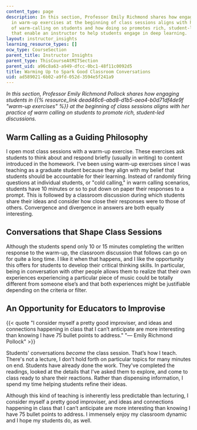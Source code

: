 ```yaml
---
content_type: page
description: In this section, Professor Emily Richmond shares how engaging students
  in warm-up exercises at the beginning of class sessions aligns with her philosophy
  of warm-calling on students and how doing so promotes rich, student-led discussions
  that enable an instructor to help students engage in deep learning.
layout: instructor_insights
learning_resource_types: []
ocw_type: CourseSection
parent_title: Instructor Insights
parent_type: ThisCourseAtMITSection
parent_uid: a96c8a63-a949-dfcc-0bc1-48f11c0092d5
title: Warming Up to Spark Good Classroom Conversations
uid: ad589021-6b02-a9fd-052d-3594e5f241a9
---
```


_In this section, Professor Emily Richmond Pollock shares how engaging students in {{% resource_link dead46c6-abd8-d1b5-aea4-b0d71df4de9f "warm-up exercises" %}} at the beginning of class sessions aligns with her practice of warm calling on students to promote rich, student-led discussions._

Warm Calling as a Guiding Philosophy
------------------------------------

I open most class sessions with a warm-up exercise. These exercises ask students to think about and respond briefly (usually in writing) to content introduced in the homework. I've been using warm-up exercises since I was teaching as a graduate student because they align with my belief that students should be accountable for their learning. Instead of randomly firing questions at individual students, or "cold calling," in warm calling scenarios, students have 10 minutes or so to put down on paper their responses to a prompt. This is followed by a classroom discussion during which students share their ideas and consider how close their responses were to those of others. Convergence and divergence in answers are both equally interesting.

Conversations that Shape Class Sessions
---------------------------------------

Although the students spend only 10 or 15 minutes completing the written response to the warm-up, the classroom discussion that follows can go on for quite a long time. I like it when that happens, and I like the opportunity this offers for students to develop their critical thinking skills. In particular, being in conversation with other people allows them to realize that their own experiences experiencing a particular piece of music could be totally different from someone else’s and that both experiences might be justifiable depending on the criteria or filter.

An Opportunity for Educators to Improvise
-----------------------------------------

{{< quote "I consider myself a pretty good improviser, and ideas and connections happening in class that I can’t anticipate are more interesting than knowing I have 75 bullet points to address." "— Emily Richmond Pollock" >}}

Students' conversations _become_ the class session. That’s how I teach. There's not a lecture, I don’t hold forth on particular topics for many minutes on end. Students have already done the work. They've completed the readings, looked at the details that I've asked them to explore, and come to class ready to share their reactions. Rather than dispensing information, I spend my time helping students refine their ideas.

Although this kind of teaching is inherently less predictable than lecturing, I consider myself a pretty good improviser, and ideas and connections happening in class that I can’t anticipate are more interesting than knowing I have 75 bullet points to address. I immensely enjoy my classroom dynamic and I hope my students do, as well.